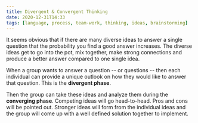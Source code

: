 ```yaml
---
title: Divergent & Convergent Thinking
date: 2020-12-31T14:33
tags: [language, process, team-work, thinking, ideas, brainstorming]
---
```


It seems obvious that if there are many diverse ideas to answer a single
question that the probability you find a good answer increases. The diverse
ideas get to go into the pot, mix together, make strong connections and produce
a better answer compared to one single idea.

When a group wants to answer a question -- or questions -- then each individual
can provide a unique outlook on how they would like to answer that question.
This is the **divergent phase**.

Then the group can take these ideas and analyze them during the **converging
phase**. Competing ideas will go head-to-head. Pros and cons will be pointed
out. Stronger ideas will form from the individual ideas and the group will come
up with a well defined solution together to implement.
